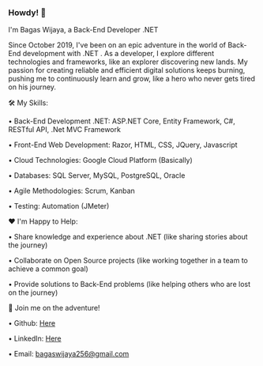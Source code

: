 ### Howdy! 👋

I'm Bagas Wijaya, a Back-End Developer .NET

Since October 2019, I've been on an epic adventure in the world of Back-End development with .NET . As a developer, I explore different technologies and frameworks, like an explorer discovering new lands. My passion for creating reliable and efficient digital solutions keeps burning, pushing me to continuously learn and grow, like a hero who never gets tired on his journey.

🛠️ My Skills:

•	Back-End Development .NET: ASP.NET Core, Entity Framework, C#, RESTful API, .Net MVC Framework

•	Front-End Web Development: Razor, HTML, CSS, JQuery, Javascript

•	Cloud Technologies: Google Cloud Platform (Basically)

•	Databases: SQL Server, MySQL, PostgreSQL, Oracle

•	Agile Methodologies: Scrum, Kanban

•	Testing: Automation (JMeter)

❤️ I'm Happy to Help:

•	Share knowledge and experience about .NET (like sharing stories about the journey)

•	Collaborate on Open Source projects (like working together in a team to achieve a common goal)

•	Provide solutions to Back-End problems (like helping others who are lost on the journey)


🚙 Join me on the adventure!

•	Github: [Here](https://github.com/bagaswijaya97)

•	LinkedIn: [Here](https://www.linkedin.com/in/bagaswijaya/)

•	Email: bagaswijaya256@gmail.com


